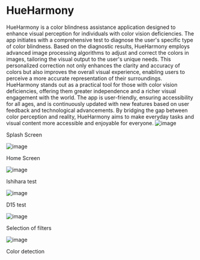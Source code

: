 # HueHarmony

HueHarmony is a color blindness assistance application designed to enhance visual perception for individuals with color vision deficiencies. The app initiates with a comprehensive test to diagnose the user's specific type of color blindness. Based on the diagnostic results, HueHarmony employs advanced image processing algorithms to adjust and correct the colors in images, tailoring the visual output to the user's unique needs. This personalized correction not only enhances the clarity and accuracy of colors but also improves the overall visual experience, enabling users to perceive a more accurate representation of their surroundings. HueHarmony stands out as a practical tool for those with color vision deficiencies, offering them greater independence and a richer visual engagement with the world. The app is user-friendly, ensuring accessibility for all ages, and is continuously updated with new features based on user feedback and technological advancements. By bridging the gap between color perception and reality, HueHarmony aims to make everyday tasks and visual content more accessible and enjoyable for everyone.
![image](https://github.com/AakanshaAcharya/HueHarmony/assets/151839957/cbcbc50c-a7bd-4bdd-ae3c-f3d5a3a69668)

Splash Screen

![image](https://github.com/AakanshaAcharya/HueHarmony/assets/151839957/58c8619e-a492-486f-b22c-0f0805506745)

Home Screen

![image](https://github.com/AakanshaAcharya/HueHarmony/assets/151839957/27b3f15a-ecba-4a06-8a11-fc7553b76e1d)

Ishihara test

![image](https://github.com/AakanshaAcharya/HueHarmony/assets/151839957/da716891-4c80-45a0-b031-3730325c89af)

D15 test

![image](https://github.com/AakanshaAcharya/HueHarmony/assets/151839957/05945843-2b77-4666-a2ba-42e17ac25711)

Selection of filters

![image](https://github.com/AakanshaAcharya/HueHarmony/assets/151839957/40f3f3b7-59fc-4d04-b202-55e0a5ca8ba0)

Color detection





